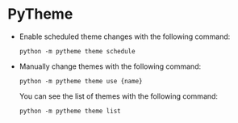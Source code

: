 # PyTheme

- Enable scheduled theme changes with the following command:
  ```
  python -m pytheme theme schedule
  ```
- Manually change themes with the following command:
  ```
  python -m pytheme theme use {name}
  ```
  You can see the list of themes with the following command:
  ```
  python -m pytheme theme list
  ```
